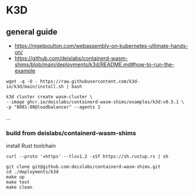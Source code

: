 # K3D

## general guide

- <https://nigelpoulton.com/webassembly-on-kubernetes-ultimate-hands-on/>
- <https://github.com/deislabs/containerd-wasm-shims/blob/main/deployments/k3d/README.md#how-to-run-the-example>

```shell
wget -q -O - https://raw.githubusercontent.com/k3d-io/k3d/main/install.sh | bash
```

```shell
k3d cluster create wasm-cluster \
--image ghcr.io/deislabs/containerd-wasm-shims/examples/k3d:v0.5.1 \
-p "8081:80@loadbalancer" --agents 2
```

...

### build from deislabs/containerd-wasm-shims

install Rust toolchain

```shell
curl --proto '=https' --tlsv1.2 -sSf https://sh.rustup.rs | sh
```

```shell
git clone git@github.com:deislabs/containerd-wasm-shims.git
cd ./deployments/k3d
make up
make test
make clean
```
